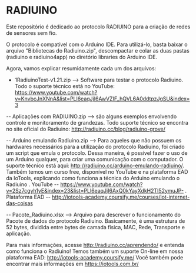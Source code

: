 # RADIUINO
Este repositório é dedicado ao protocolo RADIUINO para a criação de redes de sensores sem fio.

O protocolo é compatível com o Arduino IDE. 
Para utilizá-lo, basta baixar o arquivo "Bibliotecas do Radiuino.zip", descompactar e colar as duas pastas (radiuino e radiuino4app) no diretório libraries do Arduino IDE.

Agora, vamos explicar resumidamente cada um dos arquivos:

- 1RadiuinoTest-v1.21.zip --> Software para testar o protocolo Radiuino. Todo o suporte técnico está no YouTube: https://www.youtube.com/watch?v=KnvbcJnXNnA&list=PLl6eaqJjI6AwVZIF_hQVL6A0ddtpzJgSU&index=3

-- Aplicações com RADIUINO.zip --> são alguns exemplos envolvendo controle e monitoramento de grandezas. Todo suporte técnico se encontra no site oficial do Radiuino: http://radiuino.cc/blog/radiuino-grove/

-- Arduino emulando Radiuino.zip --> Para aqueles que não possuem os hardwares necessários para a utilização do protocolo Radiuino, foi criado um script que emula o protocolo. Dessa maneira, é possível fazer o uso de um Arduino qualquer, para criar uma comunicação com o computador. O suporte técnico está aqui: http://radiuino.cc/arduino-emulando-radiuino/.  Também temos um curso free, disponível no YouTube e na plataforma EAD da IoTools, explicando como funciona a técnica do Arduino emulando o Radiuino
. YouTube -- https://www.youtube.com/watch?v=2Sz7cgyh1yE&index=23&list=PLl6eaqJjI6AxQ0kYayXdkH2TI52ymuJP-
. Plataforma EAD -- http://iotools-academy.coursify.me/courses/iot-internet-das-coisas

-- Pacote_Radiuino.xlsx --> Arquivo para descrever o funcionamento do Pacote de dados do protocolo Radiuino. Basicamente, é uma estrutura de 52 bytes, dividida entre bytes de camada física, MAC, Rede, Transporte e aplicação.


Para mais informações, acesse http://radiuino.cc/aprendendo/ e entenda como funciona o Radiuino!
Temos também um suporte On-line em nossa plataforma EAD: http://iotools-academy.coursify.me/
Você também pode encontrar mais informações em https://iotools.com.br/

